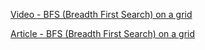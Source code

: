 <a href="https://www.youtube.com/watch?v=KiCBXu4P-2Y" target="_blank">Video - BFS (Breadth First Search) on a grid</a>

<a href="https://towardsdatascience.com/graph-theory-bfs-shortest-path-problem-on-a-grid-1437d5cb4023" target="_blank">Article - BFS (Breadth First Search) on a grid</a>